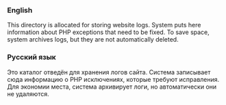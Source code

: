 ### English
This directory is allocated for storing website logs.
System puts here information about PHP exceptions that need to be fixed. To save space, system archives logs, but they are not automatically deleted.

### Русский язык
Это каталог отведён для хранения логов сайта.
Система записывает сюда информацию о PHP исключениях, которые требуют исправления. Для экономии места, система архивирует логи, но автоматически они не удаляются.